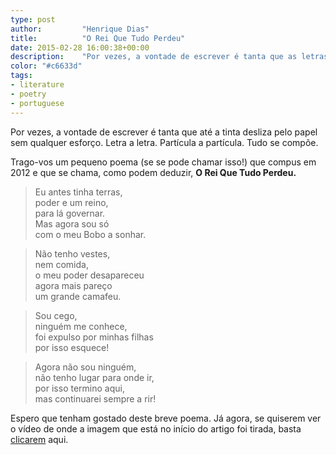 ```yaml
---
type: post
author:         "Henrique Dias"
title:          "O Rei Que Tudo Perdeu"
date: 2015-02-28 16:00:38+00:00
description:    "Por vezes, a vontade de escrever é tanta que as letras deslizam pelo papel. Aqui está um pequeno poema, O Rei Que Tudo Perdeu, escrito em 2012."
color: "#c6633d"
tags:
- literature
- poetry
- portuguese
---
```


Por vezes, a vontade de escrever é tanta que até a tinta desliza pelo papel sem qualquer esforço. Letra a letra. Partícula a partícula. Tudo se compõe.

Trago-vos um pequeno poema (se se pode chamar isso!) que compus em 2012 e que se chama, como podem deduzir, **O Rei Que Tudo Perdeu.**

> Eu antes tinha terras,<br>
poder e um reino,<br>
para lá governar.<br>
Mas agora sou só<br>
com o meu Bobo a sonhar.

> Não tenho vestes,<br>
nem comida,<br>
o meu poder desapareceu<br>
agora mais pareço<br>
um grande camafeu.

> Sou cego,<br>
ninguém me conhece,<br>
foi expulso por minhas filhas<br>
por isso esquece!

> Agora não sou ninguém,<br>
não tenho lugar para onde ir,<br>
por isso termino aqui,<br>
mas continuarei sempre a rir!


Espero que tenham gostado deste breve poema. Já agora, se quiserem ver o vídeo de onde a imagem que está no início do artigo foi tirada, basta [clicarem](https://www.youtube.com/watch?v=y6ZmMjMdrqs) aqui.
